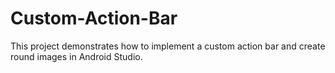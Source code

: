 # Custom-Action-Bar
This project demonstrates how to implement a custom action bar and create round images in Android Studio.
